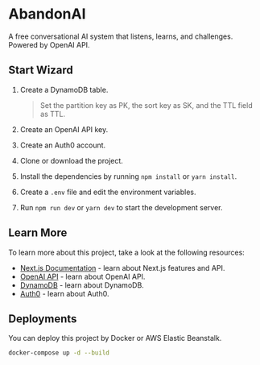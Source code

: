 # AbandonAI

A free conversational AI system that listens, learns, and challenges. Powered by OpenAI API.

## Start Wizard

1. Create a DynamoDB table. 
   
   > Set the partition key as PK, the sort key as SK, and the TTL field as TTL.

2. Create an OpenAI API key.
3. Create an Auth0 account.
4. Clone or download the project. 
5. Install the dependencies by running `npm install` or `yarn install`. 
6. Create a `.env` file and edit the environment variables. 
7. Run `npm run dev` or `yarn dev` to start the development server.

## Learn More

To learn more about this project, take a look at the following resources:

- [Next.js Documentation](https://nextjs.org/docs) - learn about Next.js features and API.
- [OpenAI API](https://beta.openai.com/docs/api-reference/introduction) - learn about OpenAI API.
- [DynamoDB](https://docs.aws.amazon.com/amazondynamodb/latest/developerguide/Introduction.html) - learn about DynamoDB.
- [Auth0](https://auth0.com/docs) - learn about Auth0.

## Deployments

You can deploy this project by Docker or AWS Elastic Beanstalk.

```bash
docker-compose up -d --build
```